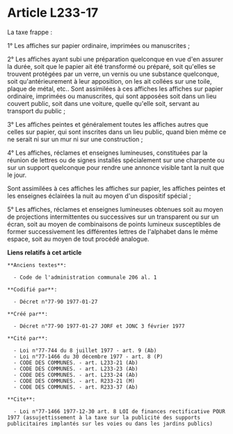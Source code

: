 # Article L233-17

La taxe frappe :

1° Les affiches sur papier ordinaire, imprimées ou manuscrites ;

2° Les affiches ayant subi une préparation quelconque en vue d'en assurer la durée, soit que le papier ait été transformé ou
préparé, soit qu'elles se trouvent protégées par un verre, un vernis ou une substance quelconque, soit qu'antérieurement à
leur apposition, on les ait collées sur une toile, plaque de métal, etc.. Sont assimilées à ces affiches les affiches sur
papier ordinaire, imprimées ou manuscrites, qui sont apposées soit dans un lieu couvert public, soit dans une voiture, quelle
qu'elle soit, servant au transport du public ;

3° Les affiches peintes et généralement toutes les affiches autres que celles sur papier, qui sont inscrites dans un lieu
public, quand bien même ce ne serait ni sur un mur ni sur une construction ;

4° Les affiches, réclames et enseignes lumineuses, constituées par la réunion de lettres ou de signes installés spécialement
sur une charpente ou sur un support quelconque pour rendre une annonce visible tant la nuit que le jour.

Sont assimilées à ces affiches les affiches sur papier, les affiches peintes et les enseignes éclairées la nuit au moyen d'un
dispositif spécial ;

5° Les affiches, réclames et enseignes lumineuses obtenues soit au moyen de projections intermittentes ou successives sur un
transparent ou sur un écran, soit au moyen de combinaisons de points lumineux susceptibles de former successivement les
différentes lettres de l'alphabet dans le même espace, soit au moyen de tout procédé analogue.

**Liens relatifs à cet article**

	**Anciens textes**:

	  - Code de l'administration communale 206 al. 1

	**Codifié par**:

	  - Décret n°77-90 1977-01-27

	**Créé par**:

	  - Décret n°77-90 1977-01-27 JORF et JONC 3 février 1977

	**Cité par**:

	  - Loi n°77-744 du 8 juillet 1977 - art. 9 (Ab)
	  - Loi n°77-1466 du 30 décembre 1977 - art. 8 (P)
	  - CODE DES COMMUNES. - art. L233-21 (Ab)
	  - CODE DES COMMUNES. - art. L233-23 (Ab)
	  - CODE DES COMMUNES. - art. L233-24 (Ab)
	  - CODE DES COMMUNES. - art. R233-21 (M)
	  - CODE DES COMMUNES. - art. R233-37 (Ab)

	**Cite**:

	  - Loi n°77-1466 1977-12-30 art. 8 LOI de finances rectificative POUR 1977 (assujettissement à la taxe sur la publicité des supports publicitaires implantés sur les voies ou dans les jardins publics)
